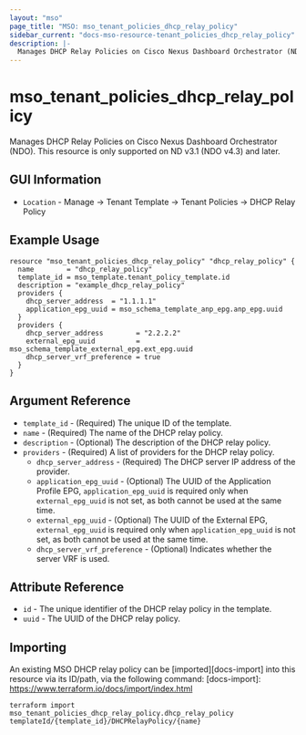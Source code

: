 ```yaml
---
layout: "mso"
page_title: "MSO: mso_tenant_policies_dhcp_relay_policy"
sidebar_current: "docs-mso-resource-tenant_policies_dhcp_relay_policy"
description: |-
  Manages DHCP Relay Policies on Cisco Nexus Dashboard Orchestrator (NDO)
---
```


# mso_tenant_policies_dhcp_relay_policy #

Manages DHCP Relay Policies on Cisco Nexus Dashboard Orchestrator (NDO). This resource is only supported on ND v3.1 (NDO v4.3) and later.

## GUI Information ##

* `Location` - Manage -> Tenant Template -> Tenant Policies -> DHCP Relay Policy

## Example Usage ##

```hcl
resource "mso_tenant_policies_dhcp_relay_policy" "dhcp_relay_policy" {
  name        = "dhcp_relay_policy"
  template_id = mso_template.tenant_policy_template.id
  description = "example_dhcp_relay_policy"
  providers {
    dhcp_server_address  = "1.1.1.1"
    application_epg_uuid = mso_schema_template_anp_epg.anp_epg.uuid
  }
  providers {
    dhcp_server_address        = "2.2.2.2"
    external_epg_uuid          = mso_schema_template_external_epg.ext_epg.uuid
    dhcp_server_vrf_preference = true
  }
}
```

## Argument Reference ##

* `template_id` - (Required) The unique ID of the template.
* `name` - (Required) The name of the DHCP relay policy.
* `description` - (Optional) The description of the DHCP relay policy.
* `providers` - (Required) A list of providers for the DHCP relay policy.
  * `dhcp_server_address` - (Required) The DHCP server IP address of the provider.
  * `application_epg_uuid` - (Optional) The UUID of the Application Profile EPG, `application_epg_uuid` is required only when `external_epg_uuid` is not set, as both cannot be used at the same time.
  * `external_epg_uuid` - (Optional) The UUID of the External EPG, `external_epg_uuid` is required only when `application_epg_uuid` is not set, as both cannot be used at the same time.
  * `dhcp_server_vrf_preference` - (Optional) Indicates whether the server VRF is used.

## Attribute Reference ##

* `id` - The unique identifier of the DHCP relay policy in the template.
* `uuid` - The UUID of the DHCP relay policy.

## Importing ##

An existing MSO DHCP relay policy can be [imported][docs-import] into this resource via its ID/path, via the following command: [docs-import]: <https://www.terraform.io/docs/import/index.html>

```
terraform import mso_tenant_policies_dhcp_relay_policy.dhcp_relay_policy templateId/{template_id}/DHCPRelayPolicy/{name}
```